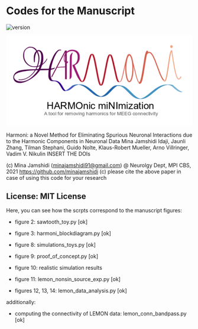 # Codes for the Manuscript

![version](https://img.shields.io/badge/version-0.0.1-blue)

<p align="center">
  <img src="harmoni_logo.png"/>
</p>

Harmoni: a Novel Method for Eliminating Spurious Neuronal Interactions due to the Harmonic Components in Neuronal Data
Mina Jamshidi Idaji, Jaunli Zhang, Tilman Stephani, Guido Nolte, Klaus-Robert Mueller, Arno Villringer, Vadim V. Nikulin
INSERT THE DOIs

(c) Mina Jamshidi (minajamshidi91@gmail.com) @ Neurolgy Dept, MPI CBS, 2021
https://github.com/minajamshidi
(c) please cite the above paper in case of using this code for your research

License: MIT License
-----------------------------------------------------------------------


Here, you can see how the scrpts correspond to the manuscript figures:

* figure 2: sawtooth_toy.py [ok]

* figure 3: harmoni_blockdiagram.py [ok]

* figure 8: simulations_toys.py [ok]

* figure 9: proof_of_concept.py [ok]

* figure 10: realistic simulation results

* figure 11: lemon_nonsin_source_exp.py [ok]

* figures 12, 13, 14: lemon_data_analysis.py [ok]

additionally:

* computing the connectivity of LEMON data: lemon_conn_bandpass.py [ok]



